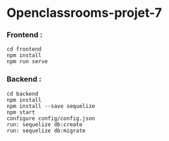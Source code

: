 # Openclassrooms-projet-7

### Frontend :

```
cd frontend
npm install 
npm run serve
```
### Backend :

```
cd backend
npm install
npm install --save sequelize
npm start
configure config/config.json
run: sequelize db:create
run: sequelize db:migrate
```
